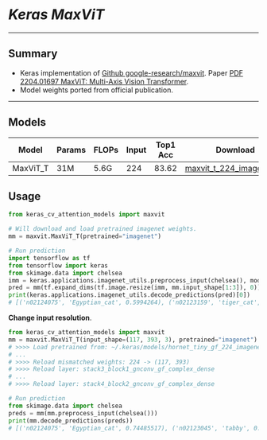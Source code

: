 # ___Keras MaxViT___
***

## Summary
  - Keras implementation of [Github google-research/maxvit](https://github.com/google-research/maxvit). Paper [PDF 2204.01697 MaxViT: Multi-Axis Vision Transformer](https://arxiv.org/pdf/2204.01697.pdf).
  - Model weights ported from official publication.
***

## Models
  | Model         | Params | FLOPs  | Input | Top1 Acc | Download |
  | ------------- | ------ | ------ | ----- | -------- | -------- |
  | MaxViT_T      | 31M    | 5.6G   | 224   | 83.62    | [maxvit_t_224_imagenet.h5](https://github.com/leondgarse/keras_cv_attention_models/releases/download/maxvit/maxvit_t_224_imagenet.h5) |

## Usage
  ```py
  from keras_cv_attention_models import maxvit

  # Will download and load pretrained imagenet weights.
  mm = maxvit.MaxViT_T(pretrained="imagenet")

  # Run prediction
  import tensorflow as tf
  from tensorflow import keras
  from skimage.data import chelsea
  imm = keras.applications.imagenet_utils.preprocess_input(chelsea(), mode='torch') # Chelsea the cat
  pred = mm(tf.expand_dims(tf.image.resize(imm, mm.input_shape[1:3]), 0)).numpy()
  print(keras.applications.imagenet_utils.decode_predictions(pred)[0])
  # [('n02124075', 'Egyptian_cat', 0.5994264), ('n02123159', 'tiger_cat', 0.085186124), ...]
  ```
  **Change input resolution**.
  ```py
  from keras_cv_attention_models import maxvit
  mm = maxvit.MaxViT_T(input_shape=(117, 393, 3), pretrained="imagenet")
  # >>>> Load pretrained from: ~/.keras/models/hornet_tiny_gf_224_imagenet.h5
  # ...
  # >>>> Reload mismatched weights: 224 -> (117, 393)
  # >>>> Reload layer: stack3_block1_gnconv_gf_complex_dense
  # ...
  # >>>> Reload layer: stack4_block2_gnconv_gf_complex_dense

  # Run prediction
  from skimage.data import chelsea
  preds = mm(mm.preprocess_input(chelsea()))
  print(mm.decode_predictions(preds))
  # [('n02124075', 'Egyptian_cat', 0.74485517), ('n02123045', 'tabby', 0.025426276), ...]
  ```
